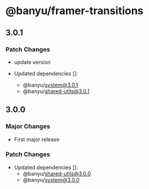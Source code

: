 # @banyu/framer-transitions

## 3.0.1

### Patch Changes

- update version

- Updated dependencies []:
  - @banyu/system@3.0.1
  - @banyu/shared-utils@3.0.1

## 3.0.0

### Major Changes

- First major release

### Patch Changes

- Updated dependencies []:
  - @banyu/shared-utils@3.0.0
  - @banyu/system@3.0.0
